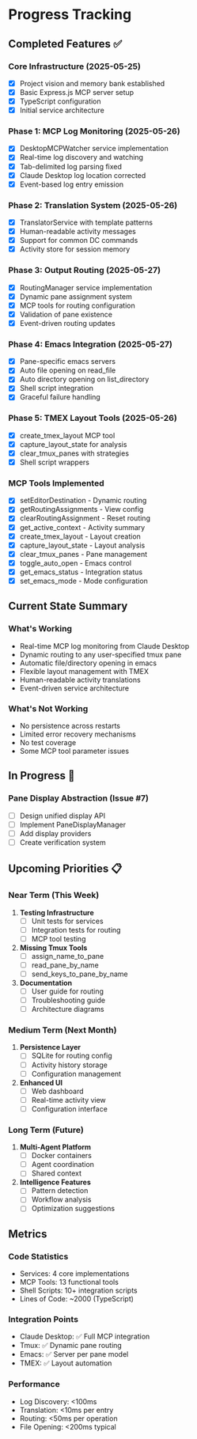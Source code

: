 # Progress Tracking

## Completed Features ✅

### Core Infrastructure (2025-05-25)
- [x] Project vision and memory bank established
- [x] Basic Express.js MCP server setup
- [x] TypeScript configuration
- [x] Initial service architecture

### Phase 1: MCP Log Monitoring (2025-05-26)
- [x] DesktopMCPWatcher service implementation
- [x] Real-time log discovery and watching
- [x] Tab-delimited log parsing fixed
- [x] Claude Desktop log location corrected
- [x] Event-based log entry emission

### Phase 2: Translation System (2025-05-26)
- [x] TranslatorService with template patterns
- [x] Human-readable activity messages
- [x] Support for common DC commands
- [x] Activity store for session memory

### Phase 3: Output Routing (2025-05-27)
- [x] RoutingManager service implementation
- [x] Dynamic pane assignment system
- [x] MCP tools for routing configuration
- [x] Validation of pane existence
- [x] Event-driven routing updates

### Phase 4: Emacs Integration (2025-05-27)
- [x] Pane-specific emacs servers
- [x] Auto file opening on read_file
- [x] Auto directory opening on list_directory
- [x] Shell script integration
- [x] Graceful failure handling

### Phase 5: TMEX Layout Tools (2025-05-26)
- [x] create_tmex_layout MCP tool
- [x] capture_layout_state for analysis
- [x] clear_tmux_panes with strategies
- [x] Shell script wrappers

### MCP Tools Implemented
- [x] setEditorDestination - Dynamic routing
- [x] getRoutingAssignments - View config
- [x] clearRoutingAssignment - Reset routing
- [x] get_active_context - Activity summary
- [x] create_tmex_layout - Layout creation
- [x] capture_layout_state - Layout analysis
- [x] clear_tmux_panes - Pane management
- [x] toggle_auto_open - Emacs control
- [x] get_emacs_status - Integration status
- [x] set_emacs_mode - Mode configuration

## Current State Summary

### What's Working
- Real-time MCP log monitoring from Claude Desktop
- Dynamic routing to any user-specified tmux pane
- Automatic file/directory opening in emacs
- Flexible layout management with TMEX
- Human-readable activity translations
- Event-driven service architecture

### What's Not Working
- No persistence across restarts
- Limited error recovery mechanisms
- No test coverage
- Some MCP tool parameter issues

## In Progress 🔄

### Pane Display Abstraction (Issue #7)
- [ ] Design unified display API
- [ ] Implement PaneDisplayManager
- [ ] Add display providers
- [ ] Create verification system

## Upcoming Priorities 📋

### Near Term (This Week)
1. **Testing Infrastructure**
   - [ ] Unit tests for services
   - [ ] Integration tests for routing
   - [ ] MCP tool testing

2. **Missing Tmux Tools**
   - [ ] assign_name_to_pane
   - [ ] read_pane_by_name
   - [ ] send_keys_to_pane_by_name

3. **Documentation**
   - [ ] User guide for routing
   - [ ] Troubleshooting guide
   - [ ] Architecture diagrams

### Medium Term (Next Month)
1. **Persistence Layer**
   - [ ] SQLite for routing config
   - [ ] Activity history storage
   - [ ] Configuration management

2. **Enhanced UI**
   - [ ] Web dashboard
   - [ ] Real-time activity view
   - [ ] Configuration interface

### Long Term (Future)
1. **Multi-Agent Platform**
   - [ ] Docker containers
   - [ ] Agent coordination
   - [ ] Shared context

2. **Intelligence Features**
   - [ ] Pattern detection
   - [ ] Workflow analysis
   - [ ] Optimization suggestions

## Metrics

### Code Statistics
- Services: 4 core implementations
- MCP Tools: 13 functional tools
- Shell Scripts: 10+ integration scripts
- Lines of Code: ~2000 (TypeScript)

### Integration Points
- Claude Desktop: ✅ Full MCP integration
- Tmux: ✅ Dynamic pane routing
- Emacs: ✅ Server per pane model
- TMEX: ✅ Layout automation

### Performance
- Log Discovery: <100ms
- Translation: <10ms per entry
- Routing: <50ms per operation
- File Opening: <200ms typical
